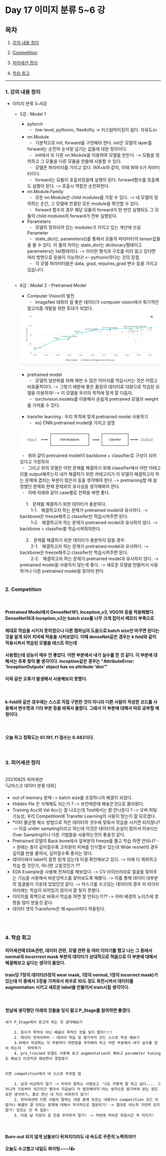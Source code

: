 <!--
구조
*
    *
        * <br>
            &nbsp; - &nbsp; <br>
                &nbsp;&nbsp;&nbsp;&nbsp; ‣ &nbsp; <br>
                    &nbsp;&nbsp;&nbsp;&nbsp;&nbsp;&nbsp;&nbsp;&nbsp; * &nbsp; <br>
-->

# Day 17 이미지 분류 5~6 강

## 목차 

1. [강의 내용 정리](#1-강의-내용-정리)

2. [Competition](#2-Competition)

3. [피어세션 정리](#3-피어세션-정리)

<!--4. [흥미있던 질문들](#4-흥미있던-질문들)-->

4. [학습 회고](#4-학습-회고)



----

### 1. 강의 내용 정리

* 이미지 분류 5~6강
    * 5강 : Model 1
        * pytorch<br>
       &nbsp; - &nbsp; low-level, pythonic, flexibility -> 커스텀마이징이 쉽다. 자유도👍<br>
       * nn.Module<br>
       &nbsp; - &nbsp; 기본적으로 init, forward를 구현해야 한다. init은 모델의 layer를 forward는 순전파 순서및 넘기는 값들에 대한 정의이다.<br>
       &nbsp; - &nbsp; init에서 또 다른 nn.Module을 이용하여 모델을 만든다. -> 모듈을 정의하고 그 모듈을 다른 모듈을 만들때 사용할 수 있다.<br>
       &nbsp; - &nbsp; 모델은 파라미터를 가지고 있다. WX+b와 같이, 이때 W와 b가 파라미터이다.<br> 
       &nbsp; - &nbsp; forward는 모듈이 호출되었을때 실행이 된다. forward함수를 호출해도 실행이 된다. -> 호출시 역할은 순전파한다.<br>
       * nn.Module.Family<br>
       &nbsp; - &nbsp; 모든 nn.Module은 child modules를 가질 수 있다. -> 내 모델의 정의하는 순간, 그 모델에 연결된 모든 module을 확인할 수 있다.<br>
       &nbsp; - &nbsp; forward 함수의 경우 해당 모듈의 forward가 한 번만 실행되도 그 모듈의 child modules의 forward가 전부 실행된다.
       * Parameters <br>
       &nbsp; - &nbsp; 모델의 정의되어 있는 modules가 가지고 있는 계산에 쓰일 Parameter<br>
       &nbsp; - &nbsp; state_dict(), parameters()를 통해서 모듈의 파라미터의 tensor값들을 볼 수 있다. 이 둘의 차이는 state_dict는 dictionary형태이고 parameters는 list형태이다. -> 이러한 형식과 구조를 미리 알고 있다면 여러 방면으로 응용이 가능하다! <- pythonic하다는 것의 장점<br>
       &nbsp; - &nbsp; 각 모델 파라미터들은 data, grad, requires_grad 변수 등을 가지고 있습니다.<br>

       <br>

    * 6강 : Model 2 - Pretrained Model
        * Computer Vision의 발전<br>
        &nbsp; - &nbsp; ImageNet 대회의 질 좋은 데이터가 computer vision에서 획기적인 알고리즘 개발을 위한 토대가 되었다.<br> 
        <img src='./img/imagenet.png'>
        <br><br>

        * pretrained model<br>
        &nbsp; - &nbsp; 모델의 일반화를 위해 매번 수 많은 이미지를 학습시키는 것은 어렵고 비효율적이다. -> 그렇기 때문에 좋은 품질의 데이터로 대량으로 학습된 모델을 이용하자! -> 이 모델을 우리의 목적에 맞게 잘 다듬자.<br>
        &nbsp; - &nbsp; torchvision.models를 이용해서 손쉽게 pretrained 모델과 weight를 가져올 수 있다.<br>

        <br>

        * transfer learning : 우리 목적에 맞게 pretrained model 사용하기<br>
        &nbsp; - &nbsp; ex) CNN pretrained model을 가지고 설명<br>
        <img src='./img/ex_cnn1.png'>
        &nbsp; - &nbsp; 위와 같이 pretrained model이 backbone + classifier로 구성이 되어 있다고 가정하자<br>
        &nbsp; - &nbsp; 그리고 위의 모델은 어떤 문제를 해결하기 위해 classifier에서 어떤 카테고리를 output해주는지 내가 해결하기 위한 카테고리가 이 모델이 해결하고자 하는 문제에 겹치는 부분이 많은지 등을 생각해야 한다. -> pretraining할 때 설정했던 문제와 현재 문제와의 유사성을 생각해봐야 한다.<br>
        &nbsp; - &nbsp; 이때 아래와 같이 case별로 전략을 짜면 좋다.<br><br>
        &nbsp;&nbsp;&nbsp;&nbsp; 1. &nbsp; 문제를 해결하기 위한 데이터가 충분하다.<br>
        &nbsp;&nbsp;&nbsp;&nbsp;&nbsp;&nbsp;&nbsp;&nbsp; 1-1. &nbsp; 해결하고자 하는 문제가 pretrained model과 유사하다. -> backbone은 freeze해주고 classifer만 학습시켜주면 된다.<br>
        &nbsp;&nbsp;&nbsp;&nbsp;&nbsp;&nbsp;&nbsp;&nbsp; 1-2. &nbsp; 해결하고자 하는 문제가 pretrained model과 유사하지 않다. -> backbone ~ classfier를 학습시켜줘야한다.<br><br>
        &nbsp;&nbsp;&nbsp;&nbsp; 2. &nbsp; 문제를 해결하기 위한 데이터가 충분하지 않을 경우.<br>
        &nbsp;&nbsp;&nbsp;&nbsp;&nbsp;&nbsp;&nbsp;&nbsp; 2-1. &nbsp; 해결하고자 하는 문제가 pretrained model과 유사하다. -> backbone은 freeze해주고 classifer만 학습시켜주면 된다.<br>
        &nbsp;&nbsp;&nbsp;&nbsp;&nbsp;&nbsp;&nbsp;&nbsp; 2-2. &nbsp; 해결하고자 하는 문제가 pretrained model과 유사하지 않다. -> pretrained model을 사용하지 않는게 좋다. -> 새로운 모델을 만들어서 사용하거나 다른 pretrained model을 찾아야 한다.<br>
        
        

        <br>
    

### 2. Competition
<br>

####  Pretrained Model에서 DenseNet161, Inception_v3, VGG19 등을 적용해봤다. DenseNet16과 Inception_v3는 batch size를 너무 크게 잡아서 메모리 부족으로 
#### 제대로 학습을 시키지 못하였으나 다른 캠퍼님의 도움으로 batch size만 바꾸면 된다는 것을 알게 되어 저녁에 적용을 시켜보았다. 이때 denseNet같은 경우는 k fold와 같이 적용시켜서 학습된 모델을 테스트 하는데
#### 사용했는데 성능이 매우 안 좋았다. 어떤 부분에서 내가 실수를 한 것 같다. 이 부분에 대해서는 추후 찾아 볼 생각이다. inception같은 경우는 "AttributeError: 'InceptionOutputs' object has no attribute 'dim'"
#### 이와 같은 오류가 발생해서 사용해보지 못했다.

<br>

#### k-fold와 같은 경우에는 스스로 직접 구현한 것이 아니라 다른 사람이 작성한 코드를 사용해서 변수명과 기타 부분 등을 바꿔서 돌렸다. 그래서 이 부분에 대해서 따로 공부할 예정이다.

<br>

#### 오늘 최고 정확도는 61.191, f1 점수는 0.482이다. 

<br>

### 3. 피어세션 정리
<br>
20210825 피어세션
<br>
🔍[마스크 데이터 분류 대회]

* out of memory 문제 -> batch size를 조정하니까 해결이 되었다.
* Hidden file 은 삭제해도 되는가 ? -> 보안때문에 해놓은것으로 올라왔다.
* Training Acc와 Val Acc는 잘 나오는데 Test에서는 잘 안나온다 ? -> 오버 피팅 가능성, 우리 Competition에 Transfer Learning의 사용이 맞는지 잘 모르겠다.
* *이터 불균형 해소 방법으로 적은 데이터의 갯수에 맞춰서 학습을 시키면 되지않나? -> 이걸 under sampling이라고 하는데 이것은 데이터의 손실이 많아서 이보다는 Over Sampling이나 다른 기법들을 사용하는것이 좋을것 같다.
* Pretrained 모델의 Back bone에서 앞부분의 freeze를 풀고 학습 하면 안되나? -> 원래는 층이 깊어질수록 고차원의 피쳐를 인식할수 있는데 Wide resnet의 경우 깊이를 반을 줄여서, 깊어질수록 좋지는 않다.
* 데이터에서 label이 잘못 된게 있는데 이걸 확인해보고 있다. -> 아예 다 제외하고 학습 할 것인가, 아니면 고칠것인가 ??
* EDA Example을 사용해 전처리를 해보았다. -> CV 라이브러리로 얼굴을 찾아주는 기능을 사용해서 바운딩박스를 찾아보도록 해봤다. -> 이를 통해 데이터 대부분의 얼굴들이 가운데 있었던것 같다. -> 마스크를 쓰고있는 데이터의 경우 이 라이브러리에는 학습이 되어있지 않아서 잘 찾지 못했다.
* 이미지를 흑백으로 바꿔서 학습을 하면 잘 안되는가?? -> 아마 배경의 노이즈에 영향을 많이 받을것 같다.
* 데이터 셋의 Transform은 매 epoch마다 적용된다.



<br><br>

### 4. 학습 회고

#### 피어세션때 EDA관련, 데이터 관련, 모델 관련 등 여러 이야기를 했고 나는 그 중에서 normal과 incorrrect mask 부분의 데이터가 상대적으로 적음으로 이 부분에 대해서 해결해보고 싶다는 생각이 들었다.
#### train당 7장의 데이터(5장의 wear mask, 1장의 normal, 1장의 incorrect mask)가 있는데 이 중에서 3장을 가져와서 좌우로 10도 정도 회전시켜서 데이터를 augmentation 시키고 새로운 label을 만들어서 train시킬 생각이다.

<br>

#### 첫날에 생각했던 아래의 것들을 잊지 말고 P_Stage를 참여하면 좋겠다.


    내가 P_Stage에서 얻고자 하는 것 생각해보기 

        1. 등수가 목적이 아닌 배움이 목적인 것을 잊지 말자!!!!
        2. 데이터 전처리부터 ~ 데이터 학습 및 평가까지 코드 스스로 작성 해보기
        3.위에서 작성하는 각 부분마다 어떤점을 주의해야 하고 어떤 부분에서 내가 실수를 많이 하는지   파악하기
        4. pre_trained 모델도 사용해 보고 augmentation도 해보고 parameter tuning도 해보고 이것저것 해보면서 경험쌓기


    이번 competition에서 내 스스로 주의할 점

        1. 남과 비교하지 않기 -> 차리리 잘하는 사람보고 '나도 저렇게 잘 하고 싶디.... 그러니까 기초부터 차근차근 쌓아서 지금보다 더 발전해야지'라는 생각으로 동기부여 받는 정도로만 생각하기, 결코 못난 내 자신 비하하지 않기!
        2. 피어세션때 다른 사람이 말하는 내용 중에 모르는 내용이나 competition 코드 어렵거나 해결이 잘 안되는 문제에 대해서 적극적으로 질문하기! -> 절대로 아는척 가만히 있지 않기! 모르는 건 꼭 질문! 
        3. 다음 날 지장이 갈 만큼 무리하지 말기! -> 저번에 약속한 취침시간 꼭 지키기!

<br>

#### Burn-out 되지 않게 남들보다 뒤쳐지더라도 내 속도로 꾸준히 노력하자!!!
#### 오늘도 수고했고 내일도 화이팅~~~!👍


